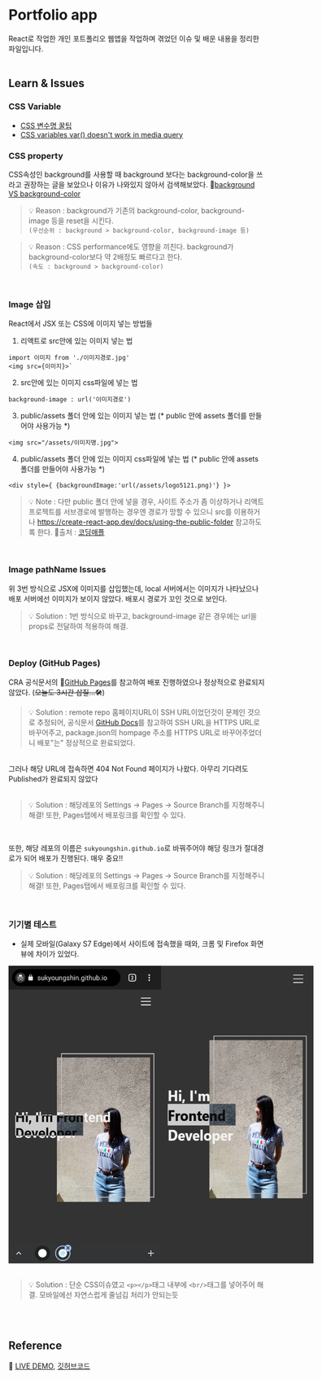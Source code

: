# Portfolio app

React로 작업한 개인 포트폴리오 웹앱을 작업하며 겪었던 이슈 및 배운 내용을 정리한 파일입니다.<br/><br/>

## Learn & Issues
### CSS Variable
- [CSS 변수명 꿀팁](https://ohgyun.com/738)
- [CSS variables var() doesn't work in media query](https://stackoverflow.com/questions/40722882/css-native-variables-not-working-in-media-queries)

### CSS property
CSS속성인 background를 사용할 때 background 보다는 background-color을 쓰라고 권장하는 글을 보았으나 이유가 나와있지 않아서 검색해보았다. 🔗[background VS background-color](https://stackoverflow.com/questions/10205464/what-is-the-difference-between-background-and-background-color)

> 💡 Reason : background가 기존의 background-color, background-image 등을 reset을 시킨다. <br/>
> `(우선순위 : background > background-color, background-image 등)`

> 💡 Reason : CSS performance에도 영향을 끼친다. background가 background-color보다 약 2배정도 빠르다고 한다. <br/>
> `(속도 : background > background-color)`

<br/>

### Image 삽입
React에서 JSX 또는 CSS에 이미지 넣는 방법들
1. 리액트로 src안에 있는 이미지 넣는 법<br>
```
import 이미지 from './이미지경로.jpg'
<img src={이미지}>`
```

2. src안에 있는 이미지 css파일에 넣는 법 <br>
```
background-image : url('이미지경로')
```

3. public/assets 폴더 안에 있는 이미지 넣는 법 (* public 안에 assets 폴더를 만들어야 사용가능 *)
```
<img src="/assets/이미지명.jpg">
```

4. public/assets 폴더 안에 있는 이미지 css파일에 넣는 법 (* public 안에 assets 폴더를 만들어야 사용가능 *)

```
<div style={ {backgroundImage:'url(/assets/logo5121.png)'} }>
```

> 💡 Note : 다만 public 폴더 안에 넣을 경우, 사이트 주소가 좀 이상하거나 리액트프로젝트를 서브경로에 발행하는 경우엔 경로가 망할 수 있으니
src를 이용하거나 https://create-react-app.dev/docs/using-the-public-folder 참고하도록 한다. 🔗출처 : [코딩애플](https://online.codingapple.com/forums/topic/image-url-%EC%A7%88%EB%AC%B8-%EC%9E%88%EC%8A%B5%EB%8B%88%EB%8B%A4/)

<br/>

### Image pathName Issues
위 3번 방식으로 JSX에 이미지를 삽입했는데, local 서버에서는 이미지가 나타났으나 배포 서버에선 이미지가 보이지 않았다. 배포시 경로가 꼬인 것으로 보인다.

> 💡 Solution : 1번 방식으로 바꾸고, background-image 같은 경우에는 url을 props로 전달하여 적용하여 해결.
<br/>

### Deploy (GitHub Pages)

CRA 공식문서의 🔗[GitHub Pages](https://create-react-app.dev/docs/deployment/)를 참고하여 배포 진행하였으나 정상적으로 완료되지 않았다. (<strike>오늘도 3시간 삽질...🛠️</strike>) <br/>

> 💡 Solution : remote repo 홈페이지URL이 SSH URL이었던것이 문제인 것으로 추정되어, 공식문서 [GitHub Docs](https://docs.github.com/en/get-started/getting-started-with-git/managing-remote-repositories)를 참고하여 SSH URL을 HTTPS URL로 바꾸어주고, package.json의 hompage 주소를 HTTPS URL로 바꾸어주었더니 배포"는" 정상적으로 완료되었다.

<br/>
그러나 해당 URL에 접속하면 404 Not Found 페이지가 나왔다. 아무리 기다려도 Published가 완료되지 않았다
<br/><br/>

> 💡 Solution : 해당레포의 Settings -> Pages -> Source Branch를 지정해주니 해결! 또한, Pages탭에서 배포링크를 확인할 수 있다.

<br/>

또한, 해당 레포의 이름은 `sukyoungshin.github.io`로 바꿔주어야 해당 링크가 절대경로가 되어 배포가 진행된다. 매우 중요!! <br/>

> 💡 Solution : 해당레포의 Settings -> Pages -> Source Branch를 지정해주니 해결! 또한, Pages탭에서 배포링크를 확인할 수 있다.

<br/>

### 기기별 테스트 
- 실제 모바일(Galaxy S7 Edge)에서 사이트에 접속했을 때와, 크롬 및 Firefox 화면 뷰에 차이가 있었다. 
<div style="display: flex; flex-direction: row;">
  <img src="https://raw.githubusercontent.com/sukyoungshin/TIL/main/Note/test1.jpg" style="width: 300px"/>
  <img src="https://raw.githubusercontent.com/sukyoungshin/TIL/main/Note/localhost_3000_(Galaxy%20S7%20EDGE).png" style="width: 300px"/>
</div><br/>

> 💡 Solution : 단순 CSS이슈였고 `<p></p>`태그 내부에 `<br/>`태그를 넣어주어 해결. 모바일에선 자연스럽게 줄넘김 처리가 안되는듯

<br/><br/>

## Reference
🔗 [LIVE DEMO](https://sukyoungshin.github.io/githubpage/), [깃허브코드](https://github.com/sukyoungshin/githubpage)
